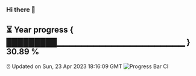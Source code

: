### Hi there 👋
⏳ Year progress { █████████▁▁▁▁▁▁▁▁▁▁▁▁▁▁▁▁▁▁▁▁▁ } 30.89 %
---
⏰ Updated on Sun, 23 Apr 2023 18:16:09 GMT
![Progress Bar CI](https://github.com/liununu/liununu/workflows/Progress%20Bar%20CI/badge.svg)
